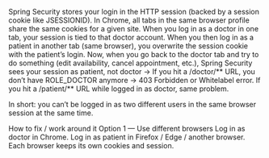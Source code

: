 Spring Security stores your login in the HTTP session (backed by a session cookie like JSESSIONID).
      In Chrome, all tabs in the same browser profile share the same cookies for a given site.
      When you log in as a doctor in one tab, your session is tied to that doctor account.
      When you then log in as a patient in another tab (same browser), you overwrite the session cookie with the patient’s login.
      Now, when you go back to the doctor tab and try to do something (edit availability, cancel appointment, etc.), Spring Security sees your session as patient, not doctor →
      If you hit a /doctor/** URL, you don’t have ROLE_DOCTOR anymore → 403 Forbidden or Whitelabel error.
      If you hit a /patient/** URL while logged in as doctor, same problem.

In short: you can’t be logged in as two different users in the same browser session at the same time.

How to fix / work around it
Option 1 — Use different browsers
      Log in as doctor in Chrome.
      Log in as patient in Firefox / Edge / another browser.
      Each browser keeps its own cookies and session.
